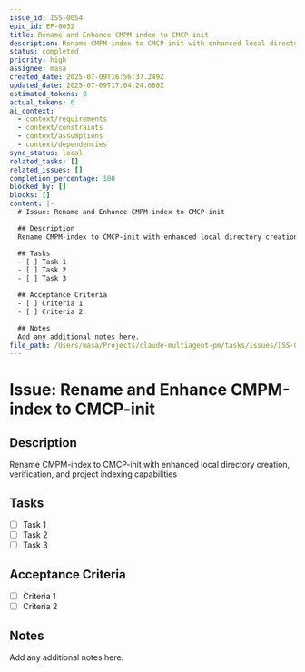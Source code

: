 ```yaml
---
issue_id: ISS-0054
epic_id: EP-0032
title: Rename and Enhance CMPM-index to CMCP-init
description: Rename CMPM-index to CMCP-init with enhanced local directory creation, verification, and project indexing capabilities
status: completed
priority: high
assignee: masa
created_date: 2025-07-09T16:56:37.249Z
updated_date: 2025-07-09T17:04:24.680Z
estimated_tokens: 0
actual_tokens: 0
ai_context:
  - context/requirements
  - context/constraints
  - context/assumptions
  - context/dependencies
sync_status: local
related_tasks: []
related_issues: []
completion_percentage: 100
blocked_by: []
blocks: []
content: |-
  # Issue: Rename and Enhance CMPM-index to CMCP-init

  ## Description
  Rename CMPM-index to CMCP-init with enhanced local directory creation, verification, and project indexing capabilities

  ## Tasks
  - [ ] Task 1
  - [ ] Task 2
  - [ ] Task 3

  ## Acceptance Criteria
  - [ ] Criteria 1
  - [ ] Criteria 2

  ## Notes
  Add any additional notes here.
file_path: /Users/masa/Projects/claude-multiagent-pm/tasks/issues/ISS-0054-rename-and-enhance-cmpm-index-to-cmcp-init.md
---
```


# Issue: Rename and Enhance CMPM-index to CMCP-init

## Description
Rename CMPM-index to CMCP-init with enhanced local directory creation, verification, and project indexing capabilities

## Tasks
- [ ] Task 1
- [ ] Task 2
- [ ] Task 3

## Acceptance Criteria
- [ ] Criteria 1
- [ ] Criteria 2

## Notes
Add any additional notes here.
